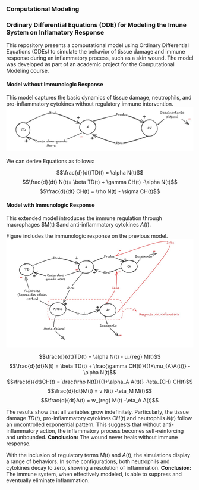 ### Computational Modeling

### Ordinary Differential Equations (ODE) for Modeling the Imune System on Inflamatory Response
This repository presents a computational model using Ordinary Differential Equations (ODEs) to simulate the behavior of tissue damage and immune response during an inflammatory process, such as a skin wound. The model was developed as part of an academic project for the Computational Modeling course.

#### Model without Immunologic Response
This model captures the basic dynamics of tissue damage, neutrophils, and pro-inflammatory cytokines without regulatory immune intervention.
![](ode_model_immunologic_response/modelo1.png)

We can derive Equations as follows: 

$$\frac{d}{dt}TD(t) = \alpha N(t)$$
$$\frac{d}{dt} N(t)= \beta TD(t) + \gamma CH(t) -\alpha N(t)$$
$$\frac{d}{dt} CH(t) = \rho N(t) - \sigma CH(t)$$

#### Model with Immunologic Response

This extended model introduces the immune regulation through macrophages $M(t) $and anti-inflammatory cytokines $A(t)$. 

Figure includes the immunologic response on the previous model. 
![](ode_model_immunologic_response/modelo2.png)

$$\frac{d}{dt}TD(t) = \alpha N(t) - u_{reg} M(t)$$
$$\frac{d}{dt}N(t) = \beta TD(t) + \frac{\gamma CH(t)}{(1+\mu_{A}A(t))} -\alpha N(t)$$
$$\frac{d}{dt}CH(t) = \frac{\rho N(t)}{(1+\alpha_A A(t))} -\eta_{CH} CH(t)$$
$$\frac{d}{dt}M(t) = v N(t) -\eta_M M(t)$$
$$\frac{d}{dt}A(t) = w_{reg} M(t) -\eta_A A(t)$$

The results show that all variables grow indefinitely. Particularly, the tissue damage $TD(t)$, pro-inflammatory cytokines $CH(t)$ and neutrophils $N(t)$ follow an uncontrolled exponential pattern. This suggests that without anti-inflammatory action, the inflammatory process becomes self-reinforcing and unbounded.
**Conclusion:** The wound never heals without immune response. 


With the inclusion of regulatory terms $M(t)$ and $A(t)$, the simulations display a range of behaviors. In some configurations, both neutrophils and cytokines decay to zero, showing a resolution of inflammation.
**Conclusion:** The immune system, when effectively modeled, is able to suppress and eventually eliminate inflammation.

